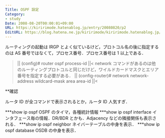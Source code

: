 ```yaml
---
Title: OSPF 設定
Category:
- study
Date: 2008-08-20T00:00:01+09:00
URL: https://kiririmode.hatenablog.jp/entry/20080820/p2
EditURL: https://blog.hatena.ne.jp/kiririmode/kiririmode.hatenablog.jp/atom/entry/8454420450078214360
---
```


ルーティングの起動は IRGP とよく似ているけど，プロトコル名の後に指定するのは AS 番号ではなくて，プロセス番号．プロセス番号は 1 以上である．
>||
(config)# router ospf process-id
||<
network コマンドがあるのは他のルーティングプロトコルと同じだけど，ワイルドカードマスクとエリア番号を指定する必要がある．
>||
(config-router)# network network-address wildcard-mask area area-id
||<

**確認

ルータ ID が全コマンドで表示されるとか，ルータ ID 人気すぎ．

***show ip ospf
OSPF のタイマ，各種統計情報
***show ip ospf interface
インタフェース毎の情報．DR/BDR とかも．Adjacency などの隣接関係も表示される．
***show ip ospf neighbor
ネイバーテーブルの中身を表示．
***show ip ospf database
OSDB の中身を表示．
